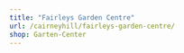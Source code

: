```yaml
---
title: "Fairleys Garden Centre"
url: /cairneyhill/fairleys-garden-centre/
shop: Garten-Center
---
```

